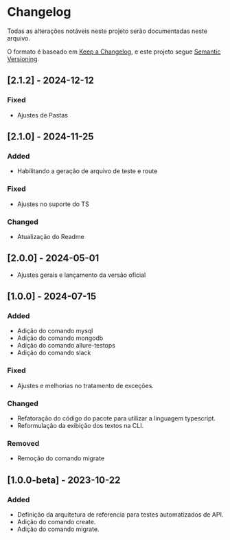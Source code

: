 # Changelog

Todas as alterações notáveis ​​neste projeto serão documentadas neste arquivo.

O formato é baseado em [Keep a Changelog](https://keepachangelog.com/en/1.0.0/), e este projeto segue [Semantic Versioning](https://semver.org/spec/v2.0.0.html).

## [2.1.2] - 2024-12-12

### Fixed

- Ajustes de Pastas

## [2.1.0] - 2024-11-25

### Added

- Habilitando a geração de arquivo de teste e route

### Fixed

- Ajustes no suporte do TS

### Changed

- Atualização do Readme

## [2.0.0] - 2024-05-01

- Ajustes gerais e lançamento da versão oficial

## [1.0.0] - 2024-07-15

### Added

- Adição do comando mysql
- Adição do comando mongodb
- Adição do comando allure-testops
- Adição do comando slack

### Fixed

- Ajustes e melhorias no tratamento de exceções.

### Changed

- Refatoração do código do pacote para utilizar a linguagem typescript.
- Reformulação da exibição dos textos na CLI.

### Removed

- Remoção do comando migrate

## [1.0.0-beta] - 2023-10-22

### Added

- Definição da arquitetura de referencia para testes automatizados de API.
- Adição do comando create.
- Adição do comando migrate.